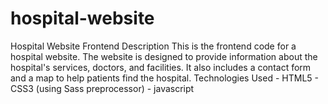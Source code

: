 # hospital-website
 Hospital Website Frontend Description  This is the frontend code for a hospital website. The website is designed to provide information about the hospital's services, doctors, and facilities. It also includes a contact form and a map to help patients find the hospital.  Technologies Used - HTML5 - CSS3 (using Sass preprocessor) - javascript

